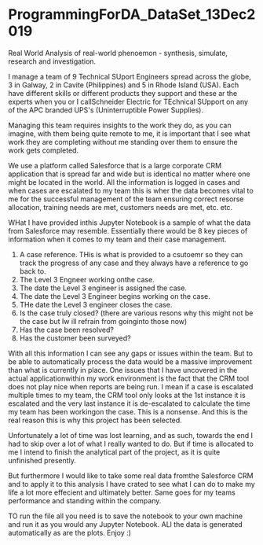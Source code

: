 # ProgrammingForDA_DataSet_13Dec2019
Real World Analysis of real-world phenoemon - synthesis, simulate, research and investigation.

I manage a team of 9 Technical SUport Engineers spread across the globe, 3 in Galway, 2 in Cavite (Philippines) and 5 in Rhode Island (USA). Each have different skills or different products they support and these ar the experts when you or I callSchneider Electric for TEchnical SUpport on any of the APC branded UPS's (Uninterruptible Power Supplies).

Managing this team requires insights to the work they do, as you can imagine, with them being quite remote to me, it is important that I see what work they are completing without me standing over them to ensure the work gets completed. 

We use a platform called Salesforce that is a large corporate CRM application that is spread far and wide but is identical no matter where one might be located in the world. All the information is logged in cases and when cases are escalated to my team this is wher the data becomes vital to me for the successful management of the team ensuring correct resorse allocation, training needs are met, customers needs are met, etc. etc.

WHat I have provided inthis Jupyter Notebook is a sample of what the data from Salesforce may resemble. Essentially there would be 8 key pieces of information when it comes to my team and their case management. 

1. A case reference. THis is what is provided to a csutoemr so they can track the progress of any case and they always have a reference to go back to.
2. The Level 3 Engneer working onthe case.
3. The date the Level 3 engineer is assigned the case.
4. The date the Level 3 Engineer begins working on the case.
5. THe date the Level 3 engineer closes the case.
6. Is the case truly closed? (there are various resons why this might not be the case but Iw ill refrain from goinginto those now)
7. Has the case been resolved? 
8. Has the customer been surveyed?

With all this information I can see any gaps or issues within the team. But to be able to automatically process the data would be a massive improvement than what is currently in place. 
One issues that I have uncovered in the actual applicationwithin my work environment is the fact that the CRM tool does not play nice when reports are being run. I mean if a case is escalated multiple times to my team, the CRM tool only looks at the 1st instance it is escalated and the very last instance it is de-escalated to calculate the time my team has been workingon the case. This is a nonsense. And this is the real reason this is why this project has been selected. 

Unfortunately a lot of time was lost learning, and as such, towards the end I had to skip over a lot of what I really wanted to do. But if time is allocated to me I intend to finish the analytical part of the project, as it is quite unfinished presently. 

But furthermore I would like to take some real data fromthe Salesforce CRM and to apply it to this analysis I have crated to see what I can do to make my life a lot more effecient and ultimately better. Same goes for my teams performance and standing within the company.

TO run the file all you need is to save the notebook to your own machine and run it as you would any Jupyter Notebook. ALl the data is generated automatically as are the plots. Enjoy :)